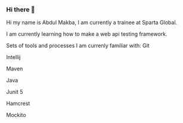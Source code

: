 ### Hi there 👋

Hi my name is Abdul Makba, I am currently a trainee at Sparta Global.

I am currently learning how to make a web api testing framework.


Sets of tools and processes I am currenly familiar with:
Git

Intellij

Maven

Java

Junit 5

Hamcrest

Mockito

<!--Here are some ideas to get you started:

- 🔭 I’m currently working on ...
- 🌱 I’m currently learning ...
- 👯 I’m looking to collaborate on ...
- 🤔 I’m looking for help with ...
- 💬 Ask me about ...
- 📫 How to reach me: ...
- 😄 Pronouns: ...
- ⚡ Fun fact: ...
-->
